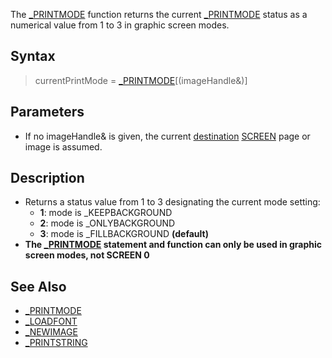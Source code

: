 The [_PRINTMODE](_PRINTMODE-(function)) function returns the current [_PRINTMODE](_PRINTMODE) status as a numerical value from 1 to 3 in graphic screen modes.

## Syntax

> currentPrintMode = [_PRINTMODE](_PRINTMODE-(function))[(imageHandle&)]

## Parameters

* If no imageHandle& is given, the current [destination](_DEST) [SCREEN](SCREEN) page or image is assumed.

## Description

* Returns a status value from 1 to 3 designating the current mode setting:
    * **1**: mode is _KEEPBACKGROUND
    * **2**: mode is _ONLYBACKGROUND
    * **3**: mode is _FILLBACKGROUND **(default)**
* **The [_PRINTMODE](_PRINTMODE) statement and function can only be used in graphic screen modes, not SCREEN 0**

## See Also

* [_PRINTMODE](_PRINTMODE)
* [_LOADFONT](_LOADFONT)
* [_NEWIMAGE](_NEWIMAGE)
* [_PRINTSTRING](_PRINTSTRING)
